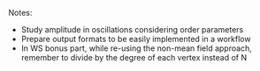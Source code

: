 Notes:
  - Study amplitude in oscillations considering order parameters
  - Prepare output formats to be easily implemented in a workflow
  - In WS bonus part, while re-using the non-mean field approach, remember to divide by the degree of each vertex instead of N
